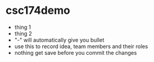 # csc174demo

- thing 1
- thing 2
- "-" will automatically give you bullet
- use this to record idea, team members and their roles
- nothing get save before you commit the changes
